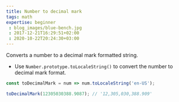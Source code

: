 ```yaml
---
title: Number to decimal mark
tags: math
expertise: beginner
 : blog_images/blue-bench.jpg
 : 2017-12-21T16:29:51+02:00
 : 2020-10-22T20:24:30+03:00
---
```


Converts a number to a decimal mark formatted string.

- Use `Number.prototype.toLocaleString()` to convert the number to decimal mark format.

```js
const toDecimalMark = num => num.toLocaleString('en-US');
```

```js
toDecimalMark(12305030388.9087); // '12,305,030,388.909'
```
